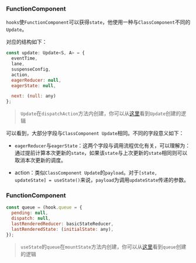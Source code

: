 ### FunctionComponent

`hooks`使`FunctionComponent`可以获得`state`，他使用一种与`ClassComponent`不同的`Update`。

对应的结构如下：

```js
const update: Update<S, A> = {
  eventTime,
  lane,
  suspenseConfig,
  action,
  eagerReducer: null,
  eagerState: null,

  next: (null: any)
};
```

> `Update`在`dispatchAction`方法内创建，你可以从[这里](https://github.com/facebook/react/blob/970fa122d8188bafa600e9b5214833487fbf1092/packages/react-reconciler/src/ReactFiberHooks.new.js#L1656)看到`Update`创建的逻辑

可以看到，大部分字段与`ClassComponent Update`相同。不同的字段意义如下：

- `eagerReducer`与`eagerState`：这两个字段与调用流程优化有关，可以理解为：通过提前计算本次更新的`state`，如果该`state`与上次更新的`state`相同则可以取消本次更新的调度。

- action：类似`ClassComponent Update`的`payload`。对于`[state, updateState] = useState()`来说，`payload`为调用`updateState`传递的参数。


### FunctionComponent

```js
const queue = (hook.queue = {
  pending: null,
  dispatch: null,
  lastRenderedReducer: basicStateReducer,
  lastRenderedState: (initialState: any),
});
```

> `useState`的`queue`在`mountState`方法内创建，你可以从[这里](https://github.com/facebook/react/blob/970fa122d8188bafa600e9b5214833487fbf1092/packages/react-reconciler/src/ReactFiberHooks.new.js#L1137)看到`queue`创建的逻辑